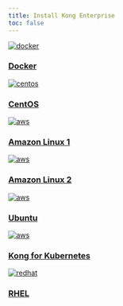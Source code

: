 ```yaml
---
title: Install Kong Enterprise
toc: false
---
```


<div class="docs-grid">

 <div class="docs-grid-block docs-grid-install">
    <a href="/enterprise/{{page.kong_version}}/deployment/installation/docker">
    <img class="install-icon" src="https://doc-assets.konghq.com/install-logos/docker.png" alt="docker" />
    <h3>Docker</h3>
    </a>
  </div>

  <div class="docs-grid-block docs-grid-install">
    <a href="/enterprise/{{page.kong_version}}/deployment/installation/centos">
    <img class="install-icon" src="https://doc-assets.konghq.com/install-logos/centos.gif" alt="centos" />
    <h3>CentOS</h3>
    </a>
  </div>

  <div class="docs-grid-block docs-grid-install">
    <a href="/enterprise/{{page.kong_version}}/deployment/installation/amazon-linux">
    <img class="install-icon" src="https://doc-assets.konghq.com/install-logos/amazon-linux.png" alt="aws" />
    <h3>Amazon Linux 1</h3>
    </a>
  </div>

  <div class="docs-grid-block docs-grid-install">
    <a href="/enterprise/{{page.kong_version}}/deployment/installation/amazon-linux-2">
    <img class="install-icon" src="https://doc-assets.konghq.com/install-logos/amazon-linux.png" alt="aws" />
    <h3>Amazon Linux 2</h3>
    </a>
  </div>

  <div class="docs-grid-block docs-grid-install">
    <a href="/enterprise/{{page.kong_version}}/deployment/installation/ubuntu">
    <img class="install-icon" src="https://doc-assets.konghq.com/install-logos/ubuntu.png" alt="aws" />
    <h3>Ubuntu</h3>
    </a>
  </div>

  <div class="docs-grid-block docs-grid-install">
    <a href="/enterprise/{{page.kong_version}}/kong-for-kubernetes/install">
    <img class="install-icon" src="https://doc-assets.konghq.com/install-logos/kubernetes.png" alt="aws" />
    <h3>Kong for Kubernetes</h3>
    </a>
  </div>
  
  <div class="docs-grid-block docs-grid-install">
    <a href="/enterprise/{{page.kong_version}}/deployment/installation/rhel">
    <img class="install-icon" src="https://www.redhat.com/cms/managed-files/styles/wysiwyg_full_width/s3/Logo-RedHat-Hat-Color-CMYK%20%281%29.jpg?itok=Mf0Ff9jq" alt="redhat" />
    <h3>RHEL</h3>
    </a>
  </div>
</div>
